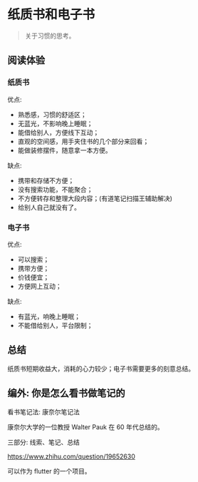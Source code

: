 # 纸质书和电子书

> 关于习惯的思考。

## 阅读体验

### 纸质书

优点: 
- 熟悉感，习惯的舒适区；
- 无蓝光，不影响晚上睡眠；
- 能借给别人，方便线下互动；
- 直观的空间感，用手夹住书的几个部分来回看；
- 能做装修摆件，随意拿一本方便。

缺点:
- 携带和存储不方便；
- 没有搜索功能，不能聚合；
- 不方便转存和整理大段内容；(有道笔记扫描王辅助解决)
- 给别人自己就没有了。

### 电子书

优点:
- 可以搜索；
- 携带方便；
- 价钱便宜；
- 方便网上互动；

缺点:

- 有蓝光，响晚上睡眠；
- 不能借给别人，平台限制；

## 总结

纸质书短期收益大，消耗的心力较少；电子书需要更多的刻意总结。

## 编外: 你是怎么看书做笔记的

看书笔记法: 康奈尔笔记法

康奈尔大学的一位教授 Walter Pauk 在 60 年代总结的。

三部分: 线索、笔记、总结

https://www.zhihu.com/question/19652630

可以作为 flutter 的一个项目。
